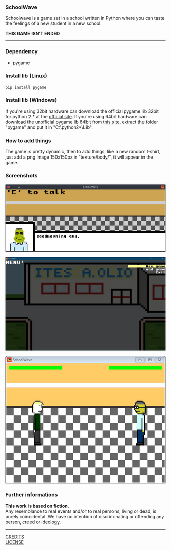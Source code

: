 ### SchoolWave

Schoolwave is a game set in a school written in Python where you can taste the feelings of a new student in a new school.

**THIS GAME ISN'T ENDED**

***

### Dependency

* pygame

### Install lib (Linux)

`pip install pygame`

### Install lib (Windows)

If you're using 32bit hardware can download the official pygame lib 32bit for python 2.\* at the [official site](https://www.pygame.org/download.shtml). If you're using 64bit hardware can download the unofficial pygame lib 64bit from [this site](https://www.lfd.uci.edu/~gohlke/pythonlibs/#pygame), extract the folder "pygame" and put it in "C:\python2\*\Lib\".

### How to add things

The game is pretty dynamic, then to add things, like a new random t-shirt, just add a png image 150x150px in "texture/body/", it will appear in the game.

### Screenshots

![Dialog on Linux](screenshot/ss001.png "Dialog on roomtest.py")

![Menù on Windows10](screenshot/ss002.png "Menù on menutest.py")

![Fight on Windows7](screenshot/ss003.png "Fight on fighttest.py")

### Further informations

**This work is based on fiction.**<br>
Any resemblance to real events and/or to real persons, living or dead, is purely coincidental. We have no intention of discriminating or offending any person, creed or ideology.

***

[CREDITS](CREDITS)<br>
[LICENSE](LICENSE)